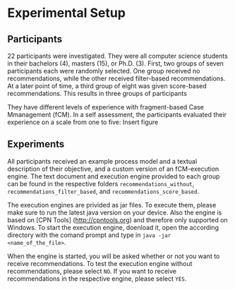 # Experimental Setup

## Participants

22 participants were investigated. They were all computer science students in their bachelors (4), masters (15), or Ph.D. (3).
First, two groups of seven participants each were randomly selected. One group received no recommendations, while the other received filter-based recommendations. At a later point of time, a third group of eight was given score-based recommendations.
This results in three groups of participants

They have different levels of experience with fragment-based Case Mmanagement (fCM). In a self assessment, the participants evaluated their experience on a scale from one to five:
Insert figure

## Experiments

All participants received an example process model and a textual description of their objective, and a custom version of an fCM-execution engine. The text document and execution engine provided to each group can be found in the respective folders `recommendations_without`, `recommendations_filter_based`, and `recommendations_score_based`.

The execution engines are privided as jar files. To execute them, please make sure to run the latest java version on your device. Also the engine is based on [CPN Tools] (http://cpntools.org) and therefore only supported on Windows. To start the execution engine, doenload it, open the according directory with the comand prompt and type in `java -jar <name_of_the_file>`.

When the engine is started, you will be asked whether or not you want to receive recommendations. To test the execution engine without recommendations, please select `NO`. If you want to receive recommendations in the respective engine, please select `YES`.
